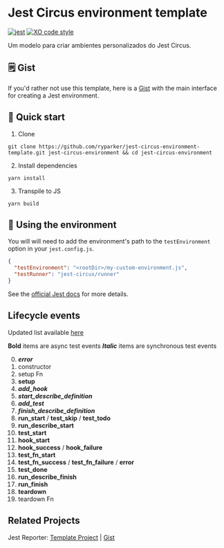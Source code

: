 # Jest Circus environment template

[![jest](https://jestjs.io/img/jest-badge.svg)](https://github.com/facebook/jest)
[![XO code style](https://img.shields.io/badge/code_style-XO-5ed9c7.svg)](https://github.com/xojs/xo)

Um modelo para criar ambientes personalizados do Jest Circus.

## :spiral_notepad: Gist

If you'd rather not use this template, here is a [Gist](https://gist.github.com/ryparker/d3f5cc58913ba7e89b5c34eeabc7bfd9) with the main interface for creating a Jest environment.

## :rocket: Quick start

1. Clone

```shell
git clone https://github.com/ryparker/jest-circus-environment-template.git jest-circus-environment && cd jest-circus-environment
```

2. Install dependencies

```shell
yarn install
```

3. Transpile to JS

```shell
yarn build
```

## :wrench: Using the environment

You will will need to add the environment's path to the `testEnvironment` option in your `jest.config.js`. 

```JSON
{ 
  "testEnvironment": "<rootDir>/my-custom-environment.js",
  "testRunner": "jest-circus/runner"
}
```

See the [official Jest docs](https://jestjs.io/docs/en/configuration#testenvironment-string) for more details.


## Lifecycle events

Updated list available [here](https://github.com/facebook/jest/blob/master/packages/jest-types/src/Circus.ts)

**Bold** items are async test events
**_Italic_** items are synchronous test events

0. **_error_**
1. constructor
2. setup Fn
3. **setup**
4. **_add_hook_**
5. **_start_describe_definition_**
6. **_add_test_**
7. **_finish_describe_definition_**
8. **run_start** / **test_skip** / **test_todo**
9. **run_describe_start**
10. **test_start**
11. **hook_start**
12. **hook_success** / **hook_failure**
13. **test_fn_start**
14. **test_fn_success** / **test_fn_failure** / **error**
15. **test_done**
16. **run_describe_finish**
17. **run_finish**
18. **teardown**
19. teardown Fn

## Related Projects

Jest Reporter: [Template Project](https://github.com/ryparker/jest-reporter-template) | [Gist](https://gist.github.com/ryparker/188849eb0f78f53316ef99bf6a4467d5)
